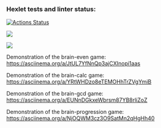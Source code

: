 ### Hexlet tests and linter status:
[![Actions Status](https://github.com/netandman/python-project-lvl1/workflows/hexlet-check/badge.svg)](https://github.com/netandman/python-project-lvl1/actions)

<a href="https://codeclimate.com/github/codeclimate/codeclimate/maintainability"><img src="https://api.codeclimate.com/v1/badges/a99a88d28ad37a79dbf6/maintainability" /></a>

<a href="https://codeclimate.com/github/codeclimate/codeclimate/test_coverage"><img src="https://api.codeclimate.com/v1/badges/a99a88d28ad37a79dbf6/test_coverage" /></a>

Demonstration of the brain-even game: https://asciinema.org/a/JtUL7YfNnQp3ajCXInopi1aas

Demonstration of the brain-calc game: https://asciinema.org/a/YRtWHDzo8eTEMOHhTrZVgYmiB

Demonstration of the brain-gcd game: https://asciinema.org/a/EUNnDGkxeWbrsm87YB8rliZoZ

Demonstration of the brain-progression game: https://asciinema.org/a/NjOQWM3cz3O9SatMn2qHgHh40
